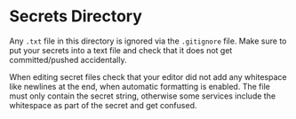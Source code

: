 # Secrets Directory

Any `.txt` file in this directory is ignored via the `.gitignore` file. Make sure to
put your secrets into a text file and check that it does not get committed/pushed 
accidentally.

When editing secret files check that your editor did not add any whitespace like newlines
at the end, when automatic formatting is enabled. The file must only contain the secret
string, otherwise some services include the whitespace as part of the secret and get confused.
